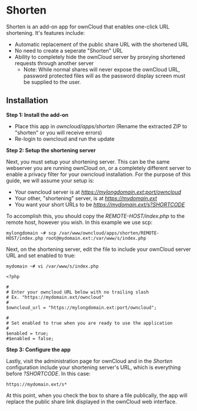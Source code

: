 # Shorten
Shorten is an add-on app for ownCloud that enables one-click URL shortening. It's features include:
- Automatic replacement of the public share URL with the shortened URL
- No need to create a seperate "Shorten" URL
- Ability to completely hide the ownCloud server by proxying shortened requests through another server
    - Note: While normal shares will never expose the ownCloud URL, password protected files will as the password display screen must be supplied to the user.

## Installation

**Step 1: Install the add-on**

- Place this app in *owncloud/apps/shorten* (Rename the extracted ZIP to "shorten" or you will receive errors)
- Re-login to owncloud and run the update

**Step 2: Setup the shortening server**

Next, you must setup your shortening server. This can be the same webserver you are running ownCloud on, or a completely different server to enable a privacy filter for your owncloud installation. For the purpose of this guide, we will assume your setup is:
- Your owncloud server is at *https://mylongdomain.ext:port/owncloud*
- Your other, "shortening" server, is at *https://mydomain.ext*
- You want your short URLs to be *https://mydomain.ext/s?SHORTCODE*

To accomplish this, you should copy the *REMOTE-HOST/index.php* to the remote host, however you wish. In this example we use scp:
```
mylongdomain ~# scp /var/www/owncloud/apps/shorten/REMOTE-HOST/index.php root@mydomain.ext:/var/www/s/index.php
```

Next, on the shortening server, edit the file to include your ownCloud server URL and set enabled to true:
```
mydomain ~# vi /var/www/s/index.php
```
```
<?php

#
# Enter your owncloud URL below with no trailing slash
# Ex. "https://mydomain.ext/owncloud"
#
$owncloud_url = "https://mylongdomain.ext:port/owncloud";

#
# Set enabled to true when you are ready to use the application
#
$enabled = true;
#$enabled = false;
```

**Step 3: Configure the app**

Lastly, visit the administration page for ownCloud and in the *Shorten* configuration include your shortening server's URL, which is everything before *?SHORTCODE*. In this case:
```
https://mydomain.ext/s*
```
At this point, when you check the box to share a file publically, the app will replace the public share link displayed in the ownCloud web interface.
